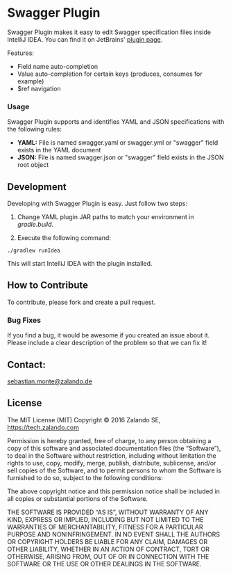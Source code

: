 # Swagger Plugin
Swagger Plugin makes it easy to edit Swagger specification files inside IntelliJ IDEA. You can find it on JetBrains' [plugin page](https://plugins.jetbrains.com/plugin/8347).

Features:
- Field name auto-completion
- Value auto-completion for certain keys (produces, consumes for example)
- $ref navigation

### Usage

Swagger Plugin supports and identifies YAML and JSON specifications with the following rules:
- **YAML:** File is named swagger.yaml or swagger.yml or "swagger" field exists in the YAML document
- **JSON:** File is named swagger.json or "swagger" field exists in the JSON root object

## Development

Developing with Swagger Plugin is easy. Just follow two steps:

1. Change YAML plugin JAR paths to match your environment in *gradle.build*.

2. Execute the following command:

```./gradlew runIdea```

This will start IntelliJ IDEA with the plugin installed.

## How to Contribute
To contribute, please fork and create a pull request.

### Bug Fixes
If you find a bug, it would be awesome if you created an issue about it. Please include a clear description of the problem so that we can fix it!

## Contact:
sebastian.monte@zalando.de

## License
The MIT License (MIT) Copyright © 2016 Zalando SE, https://tech.zalando.com

Permission is hereby granted, free of charge, to any person obtaining a copy of this software and associated documentation files (the “Software”), to deal in the Software without restriction, including without limitation the rights to use, copy, modify, merge, publish, distribute, sublicense, and/or sell copies of the Software, and to permit persons to whom the Software is furnished to do so, subject to the following conditions:

The above copyright notice and this permission notice shall be included in all copies or substantial portions of the Software.

THE SOFTWARE IS PROVIDED “AS IS”, WITHOUT WARRANTY OF ANY KIND, EXPRESS OR IMPLIED, INCLUDING BUT NOT LIMITED TO THE WARRANTIES OF MERCHANTABILITY, FITNESS FOR A PARTICULAR PURPOSE AND NONINFRINGEMENT. IN NO EVENT SHALL THE AUTHORS OR COPYRIGHT HOLDERS BE LIABLE FOR ANY CLAIM, DAMAGES OR OTHER LIABILITY, WHETHER IN AN ACTION OF CONTRACT, TORT OR OTHERWISE, ARISING FROM, OUT OF OR IN CONNECTION WITH THE SOFTWARE OR THE USE OR OTHER DEALINGS IN THE SOFTWARE.
